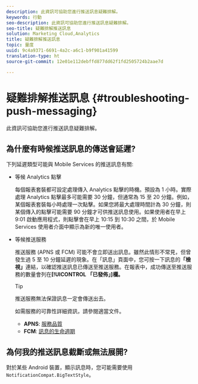 ```yaml
---
description: 此資訊可協助您進行推送訊息疑難排解。
keywords: 行動
seo-description: 此資訊可協助您進行推送訊息疑難排解。
seo-title: 疑難排解推送訊息
solution: Marketing Cloud,Analytics
title: 疑難排解推送訊息
topic: 量度
uuid: 9c4a9371-6691-4a2c-a6c1-b9f901a41599
translation-type: ht
source-git-commit: 12e01e112debffd877dd62f1fd2505724b2aae7d

---
```



# 疑難排解推送訊息 {#troubleshooting-push-messaging}

此資訊可協助您進行推送訊息疑難排解。

## 為什麼有時候推送訊息的傳送會延遲?

下列延遲類型可能與 Mobile Services 的推送訊息有關:

* 等候 Analytics 點擊

   每個報表套裝都可設定處理傳入 Analytics 點擊的時機。預設為 1 小時。實際處理 Analytics 點擊最多可能需要 30 分鐘，但通常為 15 至 20 分鐘。例如，某個報表套裝每小時處理一次點擊。如果您將最大處理時間計為 30 分鐘，則某個傳入的點擊可能需要 90 分鐘才可供推送訊息使用。如果使用者在早上 9:01 啟動應用程式，則點擊會在早上 10:15 到 10:30 之間，於 Mobile Services 使用者介面中顯示為新的唯一使用者。

* 等候推送服務

   推送服務 (APNS 或 FCM) 可能不會立即送出訊息。雖然此情形不常見，但曾發生過 5 至 10 分鐘延遲的現象。在「訊息」頁面中，您可按一下訊息的&#x200B;**「檢視」**&#x200B;連結，以確認推送訊息已傳送至推送服務。在報表中，成功傳送至推送服務的數量會列在&#x200B;**[!UICONTROL 「已發佈」]欄。**

   >[!TIP]
   >
   >推送服務無法保證訊息一定會傳送出去。

   如需服務的可靠性詳細資訊，請參閱適當文件。

   * **APNS**: [服務品質](https://developer.apple.com/library/content/documentation/NetworkingInternet/Conceptual/RemoteNotificationsPG/APNSOverview.html#//apple_ref/doc/uid/TP40008194-CH8-SW5)
   * **FCM**: [訊息的生命週期](https://firebase.google.com/docs/cloud-messaging/concept-options#lifetime)

## 為何我的推送訊息截斷或無法展開?

對於某些 Android 裝置，顯示訊息時，您可能需要使用 `NotificationCompat.BigTextStyle`。

